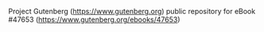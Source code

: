 Project Gutenberg (https://www.gutenberg.org) public repository for eBook #47653 (https://www.gutenberg.org/ebooks/47653)
